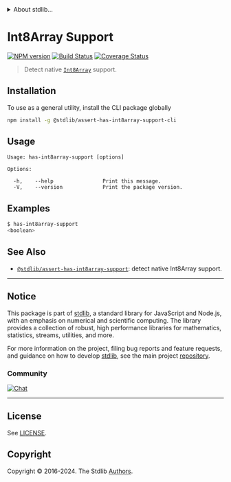<!--

@license Apache-2.0

Copyright (c) 2018 The Stdlib Authors.

Licensed under the Apache License, Version 2.0 (the "License");
you may not use this file except in compliance with the License.
You may obtain a copy of the License at

   http://www.apache.org/licenses/LICENSE-2.0

Unless required by applicable law or agreed to in writing, software
distributed under the License is distributed on an "AS IS" BASIS,
WITHOUT WARRANTIES OR CONDITIONS OF ANY KIND, either express or implied.
See the License for the specific language governing permissions and
limitations under the License.

-->


<details>
  <summary>
    About stdlib...
  </summary>
  <p>We believe in a future in which the web is a preferred environment for numerical computation. To help realize this future, we've built stdlib. stdlib is a standard library, with an emphasis on numerical and scientific computation, written in JavaScript (and C) for execution in browsers and in Node.js.</p>
  <p>The library is fully decomposable, being architected in such a way that you can swap out and mix and match APIs and functionality to cater to your exact preferences and use cases.</p>
  <p>When you use stdlib, you can be absolutely certain that you are using the most thorough, rigorous, well-written, studied, documented, tested, measured, and high-quality code out there.</p>
  <p>To join us in bringing numerical computing to the web, get started by checking us out on <a href="https://github.com/stdlib-js/stdlib">GitHub</a>, and please consider <a href="https://opencollective.com/stdlib">financially supporting stdlib</a>. We greatly appreciate your continued support!</p>
</details>

# Int8Array Support

[![NPM version][npm-image]][npm-url] [![Build Status][test-image]][test-url] [![Coverage Status][coverage-image]][coverage-url] <!-- [![dependencies][dependencies-image]][dependencies-url] -->

> Detect native [`Int8Array`][mdn-int8array] support.









<section class="cli">



<section class="installation">

## Installation

To use as a general utility, install the CLI package globally

```bash
npm install -g @stdlib/assert-has-int8array-support-cli
```

</section>

<!-- CLI usage documentation. -->

<section class="usage">

## Usage

```text
Usage: has-int8array-support [options]

Options:

  -h,    --help                Print this message.
  -V,    --version             Print the package version.
```

</section>

<!-- /.usage -->

<section class="examples">

## Examples

```bash
$ has-int8array-support
<boolean>
```

</section>

<!-- /.examples -->

</section>

<!-- /.cli -->

<!-- Section for related `stdlib` packages. Do not manually edit this section, as it is automatically populated. -->

<section class="related">

## See Also

-   <span class="package-name">[`@stdlib/assert-has-int8array-support`][@stdlib/assert-has-int8array-support]</span><span class="delimiter">: </span><span class="description">detect native Int8Array support.</span>


</section>

<!-- /.related -->

<!-- Section for all links. Make sure to keep an empty line after the `section` element and another before the `/section` close. -->


<section class="main-repo" >

* * *

## Notice

This package is part of [stdlib][stdlib], a standard library for JavaScript and Node.js, with an emphasis on numerical and scientific computing. The library provides a collection of robust, high performance libraries for mathematics, statistics, streams, utilities, and more.

For more information on the project, filing bug reports and feature requests, and guidance on how to develop [stdlib][stdlib], see the main project [repository][stdlib].

### Community

[![Chat][chat-image]][chat-url]

---

## License

See [LICENSE][stdlib-license].


## Copyright

Copyright &copy; 2016-2024. The Stdlib [Authors][stdlib-authors].

</section>

<!-- /.stdlib -->

<!-- Section for all links. Make sure to keep an empty line after the `section` element and another before the `/section` close. -->

<section class="links">

[npm-image]: http://img.shields.io/npm/v/@stdlib/assert-has-int8array-support-cli.svg
[npm-url]: https://npmjs.org/package/@stdlib/assert-has-int8array-support-cli

[test-image]: https://github.com/stdlib-js/assert-has-int8array-support@v0.2.1/actions/workflows/test.yml/badge.svg?branch=v0.2.1
[test-url]: https://github.com/stdlib-js/assert-has-int8array-support@v0.2.1/actions/workflows/test.yml?query=branch:v0.2.1

[coverage-image]: https://img.shields.io/codecov/c/github/stdlib-js/assert-has-int8array-support@v0.2.1/main.svg
[coverage-url]: https://codecov.io/github/stdlib-js/assert-has-int8array-support@v0.2.1?branch=main

<!--

[dependencies-image]: https://img.shields.io/david/stdlib-js/assert-has-int8array-support@v0.2.1.svg
[dependencies-url]: https://david-dm.org/stdlib-js/assert-has-int8array-support@v0.2.1/main

-->

[chat-image]: https://img.shields.io/gitter/room/stdlib-js/stdlib.svg
[chat-url]: https://app.gitter.im/#/room/#stdlib-js_stdlib:gitter.im

[stdlib]: https://github.com/stdlib-js/stdlib

[stdlib-authors]: https://github.com/stdlib-js/stdlib/graphs/contributors

[cli-section]: https://github.com/stdlib-js/assert-has-int8array-support@v0.2.1#cli
[cli-url]: https://github.com/stdlib-js/assert-has-int8array-support@v0.2.1/tree/cli
[@stdlib/assert-has-int8array-support]: https://github.com/stdlib-js/assert-has-int8array-support@v0.2.1/tree/main

[umd]: https://github.com/umdjs/umd
[es-module]: https://developer.mozilla.org/en-US/docs/Web/JavaScript/Guide/Modules

[deno-url]: https://github.com/stdlib-js/assert-has-int8array-support@v0.2.1/tree/deno
[deno-readme]: https://github.com/stdlib-js/assert-has-int8array-support@v0.2.1/blob/deno/README.md
[umd-url]: https://github.com/stdlib-js/assert-has-int8array-support@v0.2.1/tree/umd
[umd-readme]: https://github.com/stdlib-js/assert-has-int8array-support@v0.2.1/blob/umd/README.md
[esm-url]: https://github.com/stdlib-js/assert-has-int8array-support@v0.2.1/tree/esm
[esm-readme]: https://github.com/stdlib-js/assert-has-int8array-support@v0.2.1/blob/esm/README.md
[branches-url]: https://github.com/stdlib-js/assert-has-int8array-support@v0.2.1/blob/main/branches.md

[stdlib-license]: https://raw.githubusercontent.com/stdlib-js/assert-has-int8array-support@v0.2.1/main/LICENSE

[mdn-int8array]: https://developer.mozilla.org/en-US/docs/Web/JavaScript/Reference/Global_Objects/Int8Array

</section>

<!-- /.links -->
